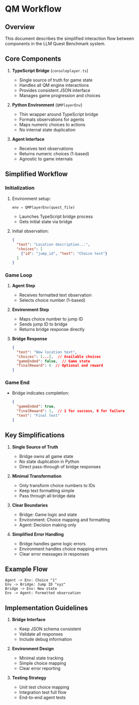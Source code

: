 # QM Workflow

## Overview
This document describes the simplified interaction flow between components in the LLM Quest Benchmark system.

## Core Components

1. **TypeScript Bridge** (`consoleplayer.ts`)
   - Single source of truth for game state
   - Handles all QM engine interactions
   - Provides consistent JSON interface
   - Manages game progression and choices

2. **Python Environment** (`QMPlayerEnv`)
   - Thin wrapper around TypeScript bridge
   - Formats observations for agents
   - Maps numeric choices to actions
   - No internal state duplication

3. **Agent Interface**
   - Receives text observations
   - Returns numeric choices (1-based)
   - Agnostic to game internals

## Simplified Workflow

### Initialization
1. Environment setup:
   ```python
   env = QMPlayerEnv(quest_file)
   ```
   - Launches TypeScript bridge process
   - Gets initial state via bridge

2. Initial observation:
   ```json
   {
     "text": "Location description...",
     "choices": [
       {"id": "jump_id", "text": "Choice text"}
     ]
   }
   ```

### Game Loop
1. **Agent Step**
   - Receives formatted text observation
   - Selects choice number (1-based)

2. **Environment Step**
   - Maps choice number to jump ID
   - Sends jump ID to bridge
   - Returns bridge response directly

3. **Bridge Response**
   ```json
   {
     "text": "New location text",
     "choices": [...],  // Available choices
     "gameEnded": false,  // Game state
     "finalReward": 0  // Optional end reward
   }
   ```

### Game End
- Bridge indicates completion:
  ```json
  {
    "gameEnded": true,
    "finalReward": 1,  // 1 for success, 0 for failure
    "text": "Final text"
  }
  ```

## Key Simplifications

1. **Single Source of Truth**
   - Bridge owns all game state
   - No state duplication in Python
   - Direct pass-through of bridge responses

2. **Minimal Transformation**
   - Only transform choice numbers to IDs
   - Keep text formatting simple
   - Pass through all bridge data

3. **Clear Boundaries**
   - Bridge: Game logic and state
   - Environment: Choice mapping and formatting
   - Agent: Decision making only

4. **Simplified Error Handling**
   - Bridge handles game logic errors
   - Environment handles choice mapping errors
   - Clear error messages in responses

## Example Flow
```
Agent -> Env: Choice "1"
Env -> Bridge: Jump ID "xyz"
Bridge -> Env: New state
Env -> Agent: Formatted observation
```

## Implementation Guidelines

1. **Bridge Interface**
   - Keep JSON schema consistent
   - Validate all responses
   - Include debug information

2. **Environment Design**
   - Minimal state tracking
   - Simple choice mapping
   - Clear error reporting

3. **Testing Strategy**
   - Unit test choice mapping
   - Integration test full flow
   - End-to-end agent tests